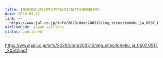 ```yaml
---
title: [东北地区]2020年5月7日至17日的合格航班登机
date: 2020-05-12
link: >-
  https://www.jal.co.jp/info/2020/dom/200512/img_sites/tohoku_ja_0507_0517_20512.pdf
airlineCode: japan_airlines
status: published
---
```

https://www.jal.co.jp/info/2020/dom/200512/img_sites/tohoku_ja_0507_0517_20512.pdf